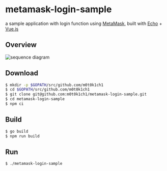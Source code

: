 # metamask-login-sample

a sample application with login function using [MetaMask](https://github.com/MetaMask), built with [Echo](https://github.com/labstack/echo) + [Vue.js](https://github.com/vuejs/vue)

## Overview

![sequence diagram](src/img/sequence-diagram.png)

## Download

```sh
$ mkdir -p $GOPATH/src/github.com/m0t0k1ch1
$ cd $GOPATH/src/github.com/m0t0k1ch1
$ git clone git@github.com:m0t0k1ch1/metamask-login-sample.git
$ cd metamask-login-sample
$ npm ci
```

## Build

```sh
$ go build
$ npm run build
```

## Run

```
$ ./metamask-login-sample
```
